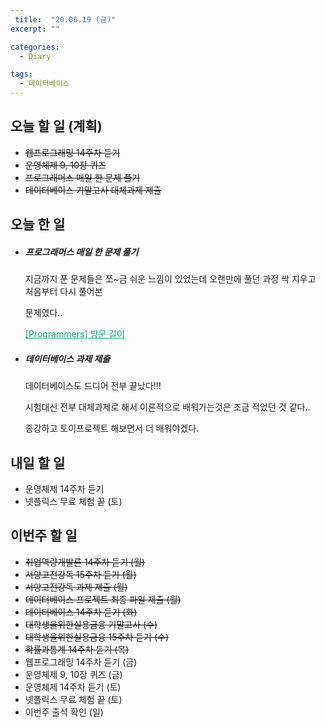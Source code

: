 ```yaml
---
 title:  "20.06.19 (금)"
excerpt: ""

categories:
  - Diary

tags:
  - 데이터베이스
---
```


## 오늘 할 일 (계획)

- ~~웹프로그래밍 14주차 듣기~~
- ~~운영체제 9, 10장 퀴즈~~
- ~~프로그래머스 매일 한 문제 풀기~~
- ~~데이터베이스 기말고사 대체과제 제출~~

## 오늘 한 일

- ##### 프로그래머스 매일 한 문제 풀기

  지금까지 푼 문제들은 쪼~금 쉬운 느낌이 있었는데 오랜만에 풀던 과정 싹 지우고 처음부터 다시 풀어본

  문제였다..

  <a href="https://nam-ki-bok.github.io/quiz/Quiz_Coordinate/" style="color:#0FA678">[Programmers] 방문 길이</a>

- ##### 데이터베이스 과제 제출

  데이터베이스도 드디어 전부 끝났다!!!

  시험대신 전부 대체과제로 해서 이론적으로 배워가는것은 조금 적었던 것 같다..

  종강하고 토이프로젝트 해보면서 더 배워야겠다.

## 내일 할 일

- 운영체제 14주차 듣기
- 넷플릭스 무료 체험 끝 (토)

## 이번주 할 일

- ~~취업역량개발론 14주차 듣기 (월)~~
- ~~서양고전강독 15주차 듣기 (월)~~
- ~~서양고전강독 과제 제출 (월)~~
- ~~데이터베이스 프로젝트 최종 파일 제출 (월)~~
- ~~데이터베이스 14주차 듣기 (화)~~
- ~~대학생을위한실용금융 기말고사 (수)~~
- ~~대학생을위한실용금융 15주차 듣기 (수)~~
- ~~확률과통계 14주차 듣기 (목)~~
- 웹프로그래밍 14주차 듣기 (금)
- 운영체제 9, 10장 퀴즈 (금)
- 운영체제 14주차 듣기 (토)
- 넷플릭스 무료 체험 끝 (토)
- 이번주 출석 확인 (일)
